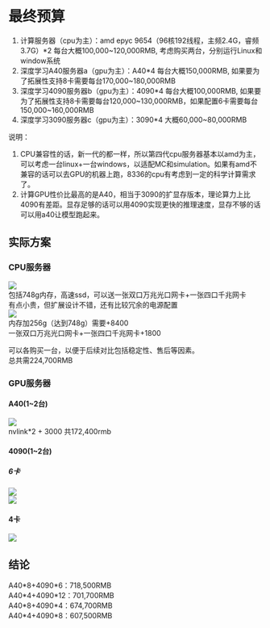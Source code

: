 # 最终预算
1. 计算服务器（cpu为主）：amd epyc 9654（96核192线程，主频2.4G，睿频3.7G）*2 每台大概100,000~120,000RMB, 考虑购买两台，分别运行Linux和window系统
2. 深度学习A40服务器a（gpu为主）：A40*4   每台大概150,000RMB, 如果要为了拓展性支持8卡需要每台170,000~180,000RMB
3. 深度学习4090服务器b（gpu为主）：4090*4   每台大概100,000RMB, 如果要为了拓展性支持8卡需要每台120,000~130,000RMB，如果配置6卡需要每台150,000~160,000RMB
4. 深度学习3090服务器c（gpu为主）：3090*4 大概60,000~80,000RMB

说明：
1. CPU兼容性的话，新一代的都一样，所以第四代cpu服务器基本以amd为主，可以考虑一台linux+一台windows，以适配MC和simulation。如果有amd不兼容的话可以去GPU的机器上跑，8336的cpu有考虑到一定的科学计算需求了。
2. 计算GPU性价比最高的是A40，相当于3090的扩显存版本，理论算力上比4090有差距。显存足够的话可以用4090实现更快的推理速度，显存不够的话可以用a40让模型跑起来。

## 实际方案
### CPU服务器
![](imgs/2023-06-20-14-18-50.png)  
包括748g内存，高速ssd，可以送一张双口万兆光口网卡+一张四口千兆网卡  
有点小贵，但扩展设计不错，还有比较冗余的电源配置  
![](imgs/2023-06-20-14-57-26.png)  
内存加256g（达到748g）需要+8400  
一张双口万兆光口网卡+一张四口千兆网卡+1800  
  
可以各购买一台，以便于后续对比包括稳定性、售后等因素。  
总共需224,700RMB

### GPU服务器
#### A40(1~2台)
![](imgs/2023-06-20-15-27-24.png)  
nvlink\*2 + 3000
共172,400rmb  

#### 4090(1~2台)
##### 6卡
![](imgs/2023-06-20-16-33-18.png)  
![](imgs/2023-06-20-16-40-40.png)  
#### 4卡
![](imgs/2023-06-20-17-33-02.png)

## 结论
A40\*8+4090\*6：718,500RMB  
A40\*4+4090\*12：701,700RMB  
A40\*8+4090\*4：674,700RMB  
A40\*4+4090\*8：607,500RMB  